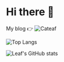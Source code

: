 # Hi there 👋

My blog 👉 ![Cateaf](https://cateaf.com/)

![Top Langs](https://github-readme-stats.vercel.app/api/top-langs/?username=leaf-hsiao&layout=compact&theme=cobalt)

![Leaf's GitHub stats](https://github-readme-stats.vercel.app/api?username=leaf-hsiao&show_icons=true&theme=cobalt&count_private=true)
